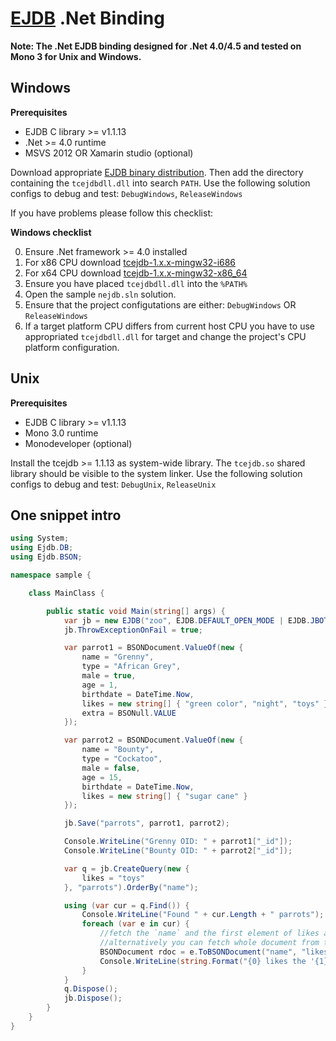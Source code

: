 [EJDB](http://ejdb.org) .Net Binding
===========================================


**Note: The .Net EJDB binding designed for .Net 4.0/4.5 and tested on Mono 3 for Unix and Windows.**


Windows
--------------------------------

**Prerequisites**

 * EJDB C library >= v1.1.13
 * .Net >= 4.0 runtime
 * MSVS 2012 OR Xamarin studio (optional)

Download appropriate [EJDB binary distribution](https://github.com/Softmotions/ejdb/blob/master/tcejdb/WIN32.md).
Then add the directory containing the `tcejdbdll.dll` into search `PATH`.
Use the following solution configs to debug and test: `DebugWindows`, `ReleaseWindows`

If you have problems please follow this checklist:

**Windows checklist**

  0. Ensure .Net framework >= 4.0 installed
  1. For x86 CPU download [tcejdb-1.x.x-mingw32-i686](https://github.com/Softmotions/ejdb/blob/master/tcejdb/WIN32.md)
  2. For x64 CPU download [tcejdb-1.x.x-mingw32-x86_64](https://github.com/Softmotions/ejdb/blob/master/tcejdb/WIN32.md)
  3. Ensure you have placed `tcejdbdll.dll` into the `%PATH%`
  4. Open the sample `nejdb.sln` solution.
  5. Ensure that the project configutations are either: `DebugWindows` OR `ReleaseWindows`
  6. If a target platform CPU differs from current host CPU you have to use appropriated `tcejdbdll.dll` for target and
    change the project's CPU platform configuration.


Unix
---------------------------------

**Prerequisites**
 * EJDB C library >= v1.1.13
 * Mono 3.0 runtime
 * Monodeveloper (optional)

Install the tcejdb >= 1.1.13 as system-wide library.
The `tcejdb.so` shared library should be visible to the system linker.
Use the following solution configs to debug and test: `DebugUnix`, `ReleaseUnix`


One snippet intro
---------------------------------

```c#
using System;
using Ejdb.DB;
using Ejdb.BSON;

namespace sample {

	class MainClass {

		public static void Main(string[] args) {
			var jb = new EJDB("zoo", EJDB.DEFAULT_OPEN_MODE | EJDB.JBOTRUNC);
			jb.ThrowExceptionOnFail = true;

			var parrot1 = BSONDocument.ValueOf(new {
				name = "Grenny",
				type = "African Grey",
				male = true,
				age = 1,
				birthdate = DateTime.Now,
				likes = new string[] { "green color", "night", "toys" },
				extra = BSONull.VALUE
			});

			var parrot2 = BSONDocument.ValueOf(new {
				name = "Bounty",
				type = "Cockatoo",
				male = false,
				age = 15,
				birthdate = DateTime.Now,
				likes = new string[] { "sugar cane" }
			});

			jb.Save("parrots", parrot1, parrot2);

			Console.WriteLine("Grenny OID: " + parrot1["_id"]);
			Console.WriteLine("Bounty OID: " + parrot2["_id"]);

			var q = jb.CreateQuery(new {
				likes = "toys"
			}, "parrots").OrderBy("name");

			using (var cur = q.Find()) {
				Console.WriteLine("Found " + cur.Length + " parrots");
				foreach (var e in cur) {
					//fetch the `name` and the first element of likes array from the current BSON iterator.
					//alternatively you can fetch whole document from the iterator: `e.ToBSONDocument()`
					BSONDocument rdoc = e.ToBSONDocument("name", "likes.0");
					Console.WriteLine(string.Format("{0} likes the '{1}'", rdoc["name"], rdoc["likes.0"]));
				}
			}
			q.Dispose();
			jb.Dispose();
		}
	}
}
```
